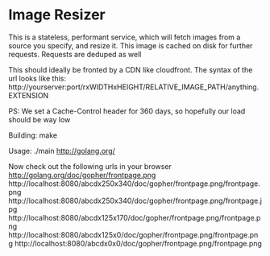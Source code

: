 # Image Resizer

This is a stateless, performant service, which will fetch images from a source you specify,
and resize it. This image is cached on disk for further requests. Requests are deduped as well

This should ideally be fronted by a CDN like cloudfront. The syntax of the url looks like this:
http://yourserver:port/rxWIDTHxHEIGHT/RELATIVE_IMAGE_PATH/anything.EXTENSION

PS: We set a Cache-Control header for 360 days, so hopefully our load should be way low

Building:
    make

Usage:
    ./main http://golang.org/

Now check out the following urls in your browser
    http://golang.org/doc/gopher/frontpage.png
    http://localhost:8080/abcdx250x340/doc/gopher/frontpage.png/frontpage.png
    http://localhost:8080/abcdx250x340/doc/gopher/frontpage.png/frontpage.jpg
    http://localhost:8080/abcdx125x170/doc/gopher/frontpage.png/frontpage.png
    http://localhost:8080/abcdx125x0/doc/gopher/frontpage.png/frontpage.png
    http://localhost:8080/abcdx0x0/doc/gopher/frontpage.png/frontpage.png
